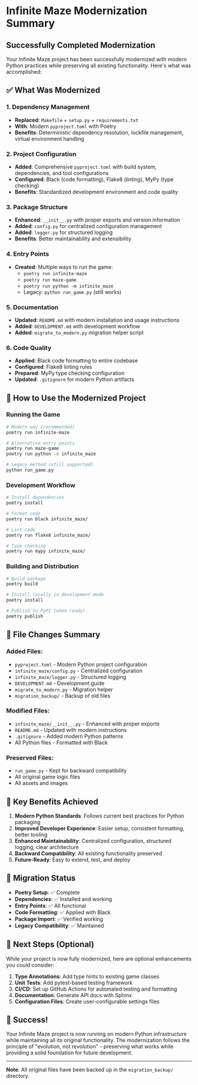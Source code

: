 # Infinite Maze Modernization Summary

## Successfully Completed Modernization

Your Infinite Maze project has been successfully modernized with modern Python practices while preserving all existing functionality. Here's what was accomplished:

## ✅ What Was Modernized

### 1. **Dependency Management**
- **Replaced**: `Makefile` + `setup.py` + `requirements.txt`
- **With**: Modern `pyproject.toml` with Poetry
- **Benefits**: Deterministic dependency resolution, lockfile management, virtual environment handling

### 2. **Project Configuration**
- **Added**: Comprehensive `pyproject.toml` with build system, dependencies, and tool configurations
- **Configured**: Black (code formatting), Flake8 (linting), MyPy (type checking)
- **Benefits**: Standardized development environment and code quality

### 3. **Package Structure**
- **Enhanced**: `__init__.py` with proper exports and version information
- **Added**: `config.py` for centralized configuration management
- **Added**: `logger.py` for structured logging
- **Benefits**: Better maintainability and extensibility

### 4. **Entry Points**
- **Created**: Multiple ways to run the game:
  - `poetry run infinite-maze`
  - `poetry run maze-game`
  - `poetry run python -m infinite_maze`
  - Legacy: `python run_game.py` (still works)

### 5. **Documentation**
- **Updated**: `README.md` with modern installation and usage instructions
- **Added**: `DEVELOPMENT.md` with development workflow
- **Added**: `migrate_to_modern.py` migration helper script

### 6. **Code Quality**
- **Applied**: Black code formatting to entire codebase
- **Configured**: Flake8 linting rules
- **Prepared**: MyPy type checking configuration
- **Updated**: `.gitignore` for modern Python artifacts

## 🚀 How to Use the Modernized Project

### Running the Game
```bash
# Modern way (recommended)
poetry run infinite-maze

# Alternative entry points
poetry run maze-game
poetry run python -m infinite_maze

# Legacy method (still supported)
python run_game.py
```

### Development Workflow
```bash
# Install dependencies
poetry install

# Format code
poetry run black infinite_maze/

# Lint code
poetry run flake8 infinite_maze/

# Type checking
poetry run mypy infinite_maze/
```

### Building and Distribution
```bash
# Build package
poetry build

# Install locally in development mode
poetry install

# Publish to PyPI (when ready)
poetry publish
```

## 📁 File Changes Summary

### Added Files:
- `pyproject.toml` - Modern Python project configuration
- `infinite_maze/config.py` - Centralized configuration
- `infinite_maze/logger.py` - Structured logging
- `DEVELOPMENT.md` - Development guide
- `migrate_to_modern.py` - Migration helper
- `migration_backup/` - Backup of old files

### Modified Files:
- `infinite_maze/__init__.py` - Enhanced with proper exports
- `README.md` - Updated with modern instructions
- `.gitignore` - Added modern Python patterns
- All Python files - Formatted with Black

### Preserved Files:
- `run_game.py` - Kept for backward compatibility
- All original game logic files
- All assets and images

## 🎯 Key Benefits Achieved

1. **Modern Python Standards**: Follows current best practices for Python packaging
2. **Improved Developer Experience**: Easier setup, consistent formatting, better tooling
3. **Enhanced Maintainability**: Centralized configuration, structured logging, clear architecture
4. **Backward Compatibility**: All existing functionality preserved
5. **Future-Ready**: Easy to extend, test, and deploy

## 🔄 Migration Status

- **Poetry Setup**: ✅ Complete
- **Dependencies**: ✅ Installed and working
- **Entry Points**: ✅ All functional
- **Code Formatting**: ✅ Applied with Black
- **Package Import**: ✅ Verified working
- **Legacy Compatibility**: ✅ Maintained

## 📝 Next Steps (Optional)

While your project is now fully modernized, here are optional enhancements you could consider:

1. **Type Annotations**: Add type hints to existing game classes
2. **Unit Tests**: Add pytest-based testing framework
3. **CI/CD**: Set up GitHub Actions for automated testing and formatting
4. **Documentation**: Generate API docs with Sphinx
5. **Configuration Files**: Create user-configurable settings files

## 🎉 Success!

Your Infinite Maze project is now running on modern Python infrastructure while maintaining all its original functionality. The modernization follows the principle of "evolution, not revolution" - preserving what works while providing a solid foundation for future development.

---

**Note**: All original files have been backed up in the `migration_backup/` directory.
